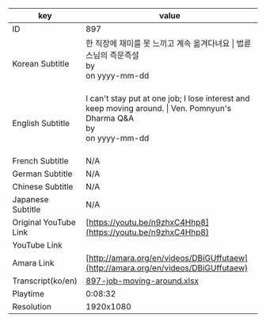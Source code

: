 |  key  |  value  |
|-------|---------|
| ID            | 897 |
| Korean Subtitle | 한 직장에 재미를 못 느끼고 계속 옮겨다녀요 \| 법륜스님의 즉문즉설<br>by <br>on yyyy-mm-dd<br><br>|
| English Subtitle | I can't stay put at one job; I lose interest and keep moving around. \| Ven. Pomnyun's Dharma Q&A<br>by <br>on yyyy-mm-dd<br><br>|
| French Subtitle | N/A |
| German Subtitle | N/A |
| Chinese Subtitle | N/A |
| Japanese Subtitle | N/A |
| Original YouTube Link  | [https://youtu.be/n9zhxC4Hhp8](https://youtu.be/n9zhxC4Hhp8) |
| YouTube Link  |  |
| Amara Link    | [http://amara.org/en/videos/DBiGUffutaew](http://amara.org/en/videos/DBiGUffutaew) |
| Transcript(ko/en) | [897-job-moving-around.xlsx](https://github.com/jungtosociety/dharma-qna/raw/master/sub/897/897-job-moving-around.xlsx) |
| Playtime | 0:08:32 |
| Resolution | 1920x1080|
